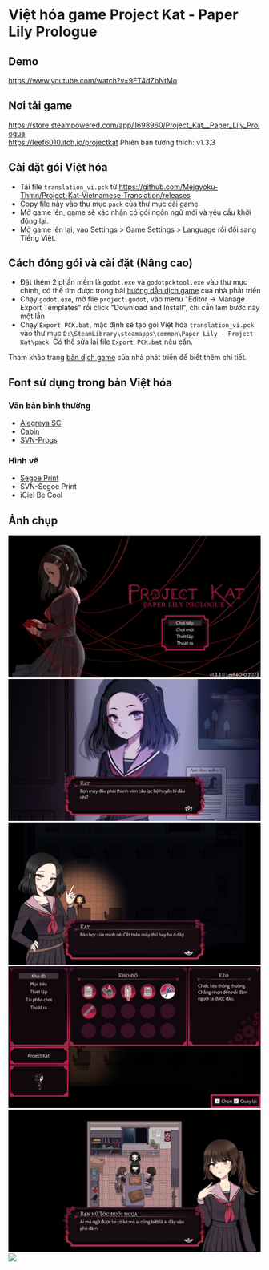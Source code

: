 # Việt hóa game Project Kat - Paper Lily Prologue
## Demo
https://www.youtube.com/watch?v=9ET4dZbNtMo

## Nơi tải game
https://store.steampowered.com/app/1698960/Project_Kat__Paper_Lily_Prologue <br>
https://leef6010.itch.io/projectkat
Phiên bản tương thích: v1.3.3

## Cài đặt gói Việt hóa
- Tải file `translation_vi.pck` từ https://github.com/Meigyoku-Thmn/Project-Kat-Vietnamese-Translation/releases
- Copy file này vào thư mục `pack` của thư mục cài game
- Mở game lên, game sẽ xác nhận có gói ngôn ngữ mới và yêu cầu khởi động lại.
- Mở game lên lại, vào Settings > Game Settings > Language rồi đổi sang Tiếng Việt.

## Cách đóng gói và cài đặt (Nâng cao)
- Đặt thêm 2 phần mềm là `godot.exe` và `godotpcktool.exe` vào thư mục chính, có thể tìm được trong bài [hướng dẫn dịch game](https://docs.google.com/document/d/1EvIIyEhHKRcq4UExLn-JIEYvh65HKF7CawheY4srLog) của nhà phát triển
- Chạy `godot.exe`, mở file `project.godot`, vào menu "Editor -> Manage Export Templates" rồi click "Download and Install", chỉ cần làm bước này một lần
- Chạy `Export PCK.bat`, mặc định sẽ tạo gói Việt hóa `translation_vi.pck` vào thư mục `D:\SteamLibrary\steamapps\common\Paper Lily - Project Kat\pack`. Có thể sửa lại file `Export PCK.bat` nếu cần.

Tham khảo trang [bản dịch game](https://leef6010.itch.io/projectkat/devlog/315925/project-kat-translations) của nhà phát triển để biết thêm chi tiết.

## Font sử dụng trong bản Việt hóa
### Văn bản bình thường
- [Alegreya SC](https://fonts.google.com/specimen/Alegreya+SC)
- [Cabin](https://fonts.google.com/specimen/Cabin)
- [SVN-Progs](https://www.svnfont.com/viet-hoa-svn-progs/)
### Hình vẽ
- [Segoe Print](https://learn.microsoft.com/vi-vn/typography/font-list/segoe-print)
- SVN-Segoe Print
- iCiel Be Cool

## Ảnh chụp
![](./screenshots/1.jpg)
![](./screenshots/2.jpg)
![](./screenshots/5.jpg)
![](./screenshots/3.jpg)
![](./screenshots/4.jpg)
![](./screenshots/6.jpg)

